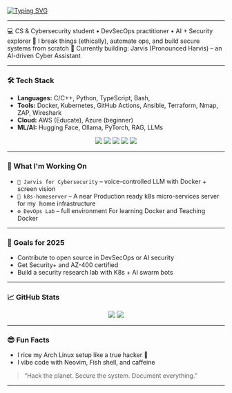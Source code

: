 [![Typing SVG](https://readme-typing-svg.demolab.com/?lines=Hola,+Im+Dulc3+🍬;DevSecOps+plus+AI+=🔥)](https://git.io/typing-svg)

---

💻 CS & Cybersecurity student • DevSecOps practitioner • AI + Security explorer
🔐 I break things (ethically), automate ops, and build secure systems from scratch
🚀 Currently building: Jarvis (Pronounced Harvis) – an AI-driven Cyber Assistant

---

### 🛠️ Tech Stack

* **Languages:** C/C++, Python, TypeScript, Bash, 
* **Tools:** Docker, Kubernetes, GitHub Actions, Ansible, Terraform, Nmap, ZAP, Wireshark
* **Cloud:** AWS (Educate), Azure (beginner)
* **ML/AI:** Hugging Face, Ollama, PyTorch, RAG, LLMs

<p align="center">
  <img src="https://img.shields.io/badge/Arch_Linux-1793D1?style=for-the-badge&logo=arch-linux&logoColor=white" />
  <img src="https://img.shields.io/badge/Docker-2496ED?style=for-the-badge&logo=docker&logoColor=white" />
  <img src="https://img.shields.io/badge/Kubernetes-326CE5?style=for-the-badge&logo=kubernetes&logoColor=white" />
  <img src="https://img.shields.io/badge/Python-FFD43B?style=for-the-badge&logo=python&logoColor=blue" />
  <img src="https://img.shields.io/badge/TypeScript-007ACC?style=for-the-badge&logo=typescript&logoColor=white" />
</p>

---

### 🔭 What I'm Working On

* `🤖 Jarvis for Cybersecurity` – voice-controlled LLM with Docker + screen vision
* `🧠 k8s-homeserver` – A near Production ready k8s micro-services server for my  home infrastructure
* `⚙️ DevOps Lab` – full  environment For learning Docker and Teaching Docker

---

### 🌱 Goals for 2025

* Contribute to open source in DevSecOps or AI security
* Get Security+ and AZ-400 certified
* Build a  security research lab with K8s + AI swarm bots

---

### 📈 GitHub Stats

<p align="center">
  <img src="https://github-readme-stats.vercel.app/api?username=brandoz2255&show_icons=true&theme=tokyonight" />
  <img src="https://github-readme-stats.vercel.app/api/top-langs/?username=brandoz2255&layout=compact&theme=tokyonight" />
</p>

---

### 😎 Fun Facts

* I rice my Arch Linux setup like a true hacker 💅
* I vibe code with Neovim, Fish shell, and caffeine

> “Hack the planet. Secure the system. Document everything.”

---
